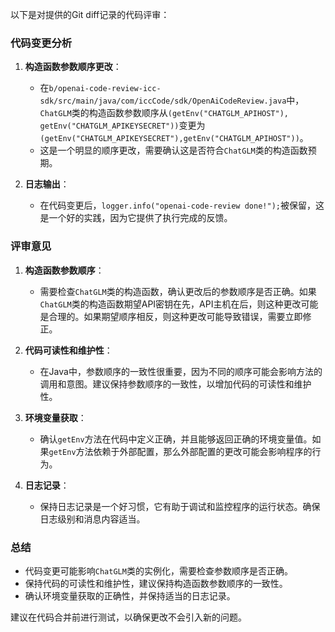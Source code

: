 以下是对提供的Git diff记录的代码评审：

### 代码变更分析

1. **构造函数参数顺序更改**：
   - 在`b/openai-code-review-icc-sdk/src/main/java/com/iccCode/sdk/OpenAiCodeReview.java`中，`ChatGLM`类的构造函数参数顺序从`(getEnv("CHATGLM_APIHOST"), getEnv("CHATGLM_APIKEYSECRET"))`变更为`(getEnv("CHATGLM_APIKEYSECRET"),getEnv("CHATGLM_APIHOST"))`。
   - 这是一个明显的顺序更改，需要确认这是否符合`ChatGLM`类的构造函数预期。

2. **日志输出**：
   - 在代码变更后，`logger.info("openai-code-review done!");`被保留，这是一个好的实践，因为它提供了执行完成的反馈。

### 评审意见

1. **构造函数参数顺序**：
   - 需要检查`ChatGLM`类的构造函数，确认更改后的参数顺序是否正确。如果`ChatGLM`类的构造函数期望API密钥在先，API主机在后，则这种更改可能是合理的。如果期望顺序相反，则这种更改可能导致错误，需要立即修正。

2. **代码可读性和维护性**：
   - 在Java中，参数顺序的一致性很重要，因为不同的顺序可能会影响方法的调用和意图。建议保持参数顺序的一致性，以增加代码的可读性和维护性。

3. **环境变量获取**：
   - 确认`getEnv`方法在代码中定义正确，并且能够返回正确的环境变量值。如果`getEnv`方法依赖于外部配置，那么外部配置的更改可能会影响程序的行为。

4. **日志记录**：
   - 保持日志记录是一个好习惯，它有助于调试和监控程序的运行状态。确保日志级别和消息内容适当。

### 总结

- 代码变更可能影响`ChatGLM`类的实例化，需要检查参数顺序是否正确。
- 保持代码的可读性和维护性，建议保持构造函数参数顺序的一致性。
- 确认环境变量获取的正确性，并保持适当的日志记录。

建议在代码合并前进行测试，以确保更改不会引入新的问题。